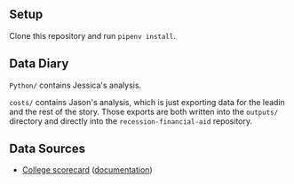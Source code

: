 ## Setup

Clone this repository and run `pipenv install`.

## Data Diary

`Python/` contains Jessica's analysis.

`costs/` contains Jason's analysis, which is just exporting data for the leadin and the rest of the story. Those exports are both written into the `outputs/` directory and directly into the `recession-financial-aid` repository.

## Data Sources

* [College scorecard](https://collegescorecard.ed.gov/data) ([documentation](https://collegescorecard.ed.gov/assets/FullDataDocumentation.pdf))
